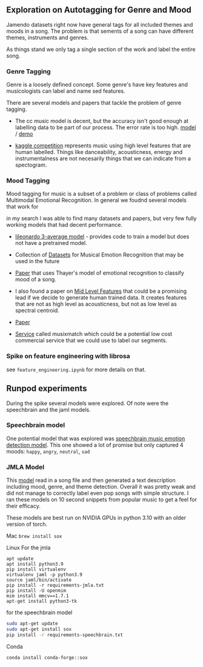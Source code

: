 ## Exploration on Autotagging for Genre and Mood
Jamendo datasets right now have general tags for all included themes and moods in a song. The problem is that sements of a song can have different themes, instruments and genres.

As things stand we only tag a single section of the work and label the entire song.

### Genre Tagging
Genre is a loosely defined concept. Some genre's have key features and musicologists can label and name sed features.

There are several models and papers that tackle the problem of genre tagging.

* The cc music model is decent, but the accuracy isn't good enough at labelling data to be part of our process. The error rate is too high. [model](https://huggingface.co/ccmusic-database/music_genre) / [demo](https://huggingface.co/spaces/ccmusic-database/music_genre)

* [kaggle competition](https://www.kaggle.com/datasets/vicsuperman/prediction-of-music-genre) represents music using high level features that are human labelled. Things like danceability, acousticness, energy and instrumentalness are not necesarily things that we can indicate from a spectogram.

### Mood Tagging

Mood tagging for music is a subset of a problem or class of problems called Multimodal Emotional Recognition. In general we foudnd several models that work for 

in my search I was able to find many datasets and papers, but very few fully working models that had decent performance.

* [lileonardo 3-average model](https://github.com/vibour/emotion-theme-recognition) - provides code to train a model but does not have a pretrained model.

* Collection of [Datasets](https://github.com/juansgomez87/datasets_emotion) for Musical Emotion Recognition that may be used in the future

* [Paper](https://cepdnaclk.github.io/e17-4yp-Music-Emotion-Recognition/) that uses Thayer's model of emotional recognition to classify mood of a song.

* I also found a paper on [Mid Level Features](https://archives.ismir.net/ismir2019/paper/000027.pdf) that could be a promising lead if we decide to generate human trained data. It creates features that are not as high level as acousticness, but not as low level as spectral centroid.

* [Paper](https://huggingface.co/papers/2308.14317)

* [Service](https://huggingface.co/case-studies/aws/musixmatch) called musixmatch which could be a potential low cost commercial service that we could use to label our segments.



### Spike on feature engineering with librosa
see `feature_engineering.ipynb` for more details on that.


## Runpod experiments
During the spike several models were explored. Of note were the speechbrain and the jaml models.

### Speechbrain model
One potential model that was explored was [speechbrain music emotion detection model](https://huggingface.co/speechbrain/emotion-recognition-wav2vec2-IEMOCAP). This one showed a lot of promise but only captured 4 moods: `happy`, `angry`, `neutral`, `sad`

### JMLA Model
This [model](https://huggingface.co/UniMus/OpenJMLA) read in a song file and then generated a text description including mood, genre, and theme detection. Overall it was pretty weak and did not manage to correctly label even pop songs with simple structure. I ran these models on 10 second snippets from popular music to get a feel for their efficacy.

These models are best run on NVIDIA GPUs in python 3.10 with an older version of torch.

Mac
`brew install sox`

Linux
For the jmla
```
apt update
apt install python3.9
pip install virtualenv
virtualenv jaml -p python3.9
source jaml/bin/activate
pip install -r requirements-jmla.txt
pip install -U openmim
mim install mmcv==1.7.1
apt-get install python3-tk
```

for the speechbrain model
```bash
sudo apt-get update
sudo apt-get install sox
pip install -r requirements-speechbrain.txt
```

Conda
```
conda install conda-forge::sox
```
